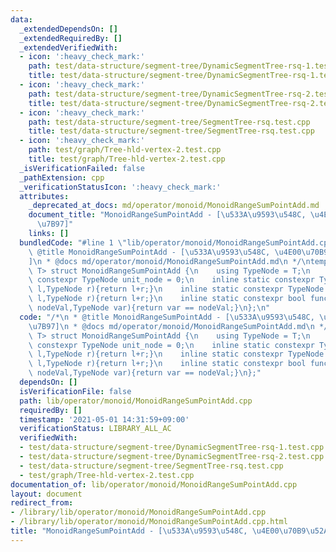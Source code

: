 ```yaml
---
data:
  _extendedDependsOn: []
  _extendedRequiredBy: []
  _extendedVerifiedWith:
  - icon: ':heavy_check_mark:'
    path: test/data-structure/segment-tree/DynamicSegmentTree-rsq-1.test.cpp
    title: test/data-structure/segment-tree/DynamicSegmentTree-rsq-1.test.cpp
  - icon: ':heavy_check_mark:'
    path: test/data-structure/segment-tree/DynamicSegmentTree-rsq-2.test.cpp
    title: test/data-structure/segment-tree/DynamicSegmentTree-rsq-2.test.cpp
  - icon: ':heavy_check_mark:'
    path: test/data-structure/segment-tree/SegmentTree-rsq.test.cpp
    title: test/data-structure/segment-tree/SegmentTree-rsq.test.cpp
  - icon: ':heavy_check_mark:'
    path: test/graph/Tree-hld-vertex-2.test.cpp
    title: test/graph/Tree-hld-vertex-2.test.cpp
  _isVerificationFailed: false
  _pathExtension: cpp
  _verificationStatusIcon: ':heavy_check_mark:'
  attributes:
    _deprecated_at_docs: md/operator/monoid/MonoidRangeSumPointAdd.md
    document_title: "MonoidRangeSumPointAdd - [\u533A\u9593\u548C, \u4E00\u70B9\u52A0\
      \u7B97]"
    links: []
  bundledCode: "#line 1 \"lib/operator/monoid/MonoidRangeSumPointAdd.cpp\"\n/*\n *\
    \ @title MonoidRangeSumPointAdd - [\u533A\u9593\u548C, \u4E00\u70B9\u52A0\u7B97\
    ]\n * @docs md/operator/monoid/MonoidRangeSumPointAdd.md\n */\ntemplate<class\
    \ T> struct MonoidRangeSumPointAdd {\n    using TypeNode = T;\n    inline static\
    \ constexpr TypeNode unit_node = 0;\n    inline static constexpr TypeNode func_fold(TypeNode\
    \ l,TypeNode r){return l+r;}\n    inline static constexpr TypeNode func_operate(TypeNode\
    \ l,TypeNode r){return l+r;}\n    inline static constexpr bool func_check(TypeNode\
    \ nodeVal,TypeNode var){return var == nodeVal;}\n};\n"
  code: "/*\n * @title MonoidRangeSumPointAdd - [\u533A\u9593\u548C, \u4E00\u70B9\u52A0\
    \u7B97]\n * @docs md/operator/monoid/MonoidRangeSumPointAdd.md\n */\ntemplate<class\
    \ T> struct MonoidRangeSumPointAdd {\n    using TypeNode = T;\n    inline static\
    \ constexpr TypeNode unit_node = 0;\n    inline static constexpr TypeNode func_fold(TypeNode\
    \ l,TypeNode r){return l+r;}\n    inline static constexpr TypeNode func_operate(TypeNode\
    \ l,TypeNode r){return l+r;}\n    inline static constexpr bool func_check(TypeNode\
    \ nodeVal,TypeNode var){return var == nodeVal;}\n};"
  dependsOn: []
  isVerificationFile: false
  path: lib/operator/monoid/MonoidRangeSumPointAdd.cpp
  requiredBy: []
  timestamp: '2021-05-01 14:31:59+09:00'
  verificationStatus: LIBRARY_ALL_AC
  verifiedWith:
  - test/data-structure/segment-tree/DynamicSegmentTree-rsq-1.test.cpp
  - test/data-structure/segment-tree/DynamicSegmentTree-rsq-2.test.cpp
  - test/data-structure/segment-tree/SegmentTree-rsq.test.cpp
  - test/graph/Tree-hld-vertex-2.test.cpp
documentation_of: lib/operator/monoid/MonoidRangeSumPointAdd.cpp
layout: document
redirect_from:
- /library/lib/operator/monoid/MonoidRangeSumPointAdd.cpp
- /library/lib/operator/monoid/MonoidRangeSumPointAdd.cpp.html
title: "MonoidRangeSumPointAdd - [\u533A\u9593\u548C, \u4E00\u70B9\u52A0\u7B97]"
---
```

